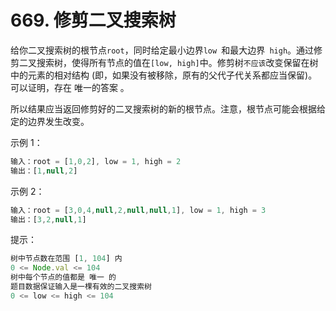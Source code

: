 # 669. 修剪二叉搜索树

给你二叉搜索树的根节点` root `，同时给定最小边界`low `和最大边界` high`。通过修剪二叉搜索树，使得所有节点的值在`[low, high]`中。修剪树` 不应该 `改变保留在树中的元素的相对结构 (即，如果没有被移除，原有的父代子代关系都应当保留)。 可以证明，存在 唯一的答案 。

所以结果应当返回修剪好的二叉搜索树的新的根节点。注意，根节点可能会根据给定的边界发生改变。

示例 1：
```js
输入：root = [1,0,2], low = 1, high = 2
输出：[1,null,2]
```

示例 2：
```js
输入：root = [3,0,4,null,2,null,null,1], low = 1, high = 3
输出：[3,2,null,1]
``` 

提示：
```js
树中节点数在范围 [1, 104] 内
0 <= Node.val <= 104
树中每个节点的值都是 唯一 的
题目数据保证输入是一棵有效的二叉搜索树
0 <= low <= high <= 104
```